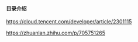 #### 目录介绍






https://cloud.tencent.com/developer/article/2301115

https://zhuanlan.zhihu.com/p/705751265


